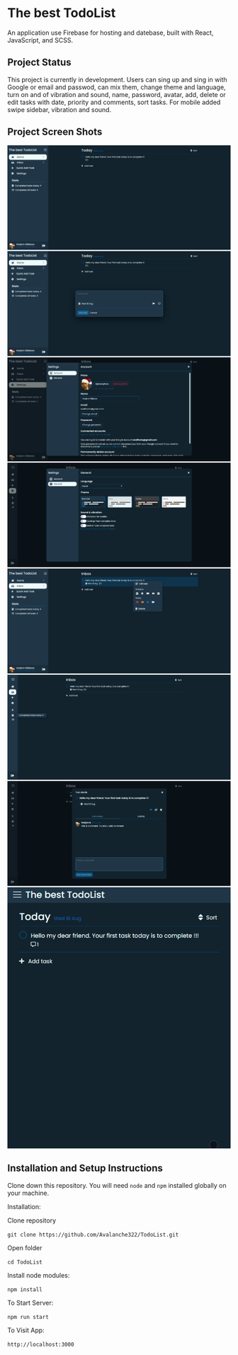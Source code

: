 # The best TodoList

An application use Firebase for hosting and datebase, built with React, JavaScript, and SCSS.

## Project Status

This project is currently in development. Users can sing up and sing in with Google or email and passwod, can mix them, change theme and language, turn on and of vibration and sound, name, password, avatar, add, delete or edit tasks with date, priority and comments, sort tasks. For mobile added swipe sidebar, vibration and sound.

## Project Screen Shots

![home page](src/img/readmi/Screenshot_1.png)
![quick add task](src/img/readmi/Screenshot_2.png)
![account settings](src/img/readmi/Screenshot_3.png)
![genneral settings](src/img/readmi/Screenshot_4.png)
![context menu](src/img/readmi/Screenshot_5.png)
![hide sidebar and tooltip](src/img/readmi/Screenshot_6.png)
![task details](src/img/readmi/Screenshot_7.png)
![swipe sidebar](src/img/swipe-menu.gif)

## Installation and Setup Instructions

Clone down this repository. You will need `node` and `npm` installed globally on your machine.  

Installation:

Clone repository

`git clone https://github.com/Avalanche322/TodoList.git`  

Open folder

`cd TodoList`

Install node modules:

`npm install`  

To Start Server:

`npm run start`  

To Visit App:

`http://localhost:3000` 

